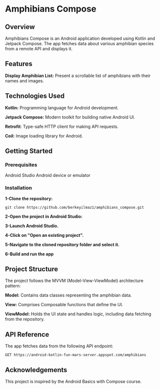 # Amphibians Compose



## Overview
Amphibians Compose is an Android application developed using Kotlin and Jetpack Compose. 
The app fetches data about various amphibian species from a remote API and displays it.

## Features

**Display Amphibian List:** Present a scrollable list of amphibians with their names and images.

## Technologies Used
**Kotlin:** Programming language for Android development.

**Jetpack Compose:** Modern toolkit for building native Android UI.

**Retrofit**: Type-safe HTTP client for making API requests.

**Coil:** Image loading library for Android.

## Getting Started

### Prerequisites
Android Studio 
Android device or emulator 

### Installation

**1-Clone the repository:**
 ```
git clone https://github.com/berkeyilmaz1/amphibians_compose.git
```
**2-Open the project in Android Studio:**

**3-Launch Android Studio.**

**4-Click on "Open an existing project".**

**5-Navigate to the cloned repository folder and select it.**

**6-Build and run the app**


## Project Structure
The project follows the MVVM (Model-View-ViewModel) architecture pattern:

**Model:** Contains data classes representing the amphibian data.

**View:** Comprises Composable functions that define the UI.

**ViewModel:** Holds the UI state and handles logic, including data fetching from the repository.

## API Reference
The app fetches data from the following API endpoint:
```
GET https://android-kotlin-fun-mars-server.appspot.com/amphibians
```
## Acknowledgements

This project is inspired by the Android Basics with Compose course.
